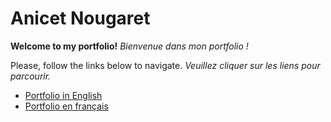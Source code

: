 # Anicet Nougaret

**Welcome to my portfolio!** *Bienvenue dans mon portfolio !*

Please, follow the links below to navigate. *Veuillez cliquer sur les liens pour parcourir.*

- [Portfolio in English](English/Main.md)
- [Portfolio en français](français/Main.md)